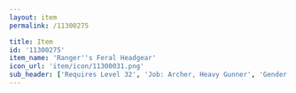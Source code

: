 ```yaml
---
layout: item
permalink: /11300275

title: Item
id: '11300275'
item_name: 'Ranger''s Feral Headgear'
icon_url: 'item/icon/11300031.png'
sub_header: ['Requires Level 32', 'Job: Archer, Heavy Gunner', 'Gender: All']
---
```


